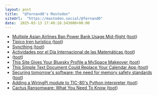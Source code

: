 ```yaml
---
layout: post
title:  "@fernand0's Mastodon"
siteUrl:  "https://mastodon.social/@fernand0"
date:  2025-03-13 17:40:10.543000+00:00
---
```

*  [Multiple Asian Airlines Ban Power Bank Usage Mid-flight ](https://www.gatechecked.com/multiple-asian-airlines-ban-power-bank-usage-mid-flight-1021) ([toot](https://mastodon.social/@fernand0/114156346444501045))
*  [Típico tren turístico ](https://www.flickr.com/photos/fernand0/54375122310) ([toot](https://mastodon.social/@fernand0/114156247436293483))
*  [Syncthing ](https://syncthing.net) ([toot](https://mastodon.social/@fernand0/114155970804454956))
*  [Actividades por el Día Internacional de las Matemáticas ](https://www.unizar.es/actualidad/vernoticia_ng.php?id=8887) ([toot](https://mastodon.social/@fernand0/114155740185099278))
*  [ ](https://mastodon.social/@vrruiz) ([toot](https://mastodon.social/@fernand0/114155254203636078))
*  [This Site Gives Your Bluesky Profile a MySpace Makeover ](https://lifehacker.com/tech/turn-your-bluesky-into-a-myspace-pag) ([toot](https://mastodon.social/@fernand0/114155049633078248))
*  [This Simple Text Document Could Replace Your Calendar App ](https://lifehacker.com/tech/this-simple-text-document-could-replace-your-calendar-ap) ([toot](https://mastodon.social/@fernand0/114154904304640200))
*  [Securing tomorrow's software: the need for memory safety standards ](https://security.googleblog.com/2025/02/securing-tomorrows-software-need-for.htm) ([toot](https://mastodon.social/@fernand0/114154636727135565))
*  [Adding a WiringPi module to TIC-80&#39;s Python interpreter   ](https://rvr.typepad.com/wind/2025/03/adding-wiringpi-module-to-tic-80-python-interpreter.html) ([toot](https://mastodon.social/@fernand0/114154430112150494))
*  [Cactus Ransomware: What You Need To Know ](https://www.tripwire.com/state-of-security/cactus-ransomware-what-you-need-kno) ([toot](https://mastodon.social/@fernand0/114152751215882105))

